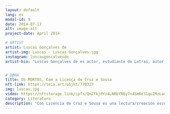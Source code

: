 ```yaml
---
layout: default
lang: es
modal-id: 9
date: 2014-07-17
alt: image-alt
project-date: April 2014

# ARTIST
artist: Luscas Gonçalves de
artist-img: Luscas - Luscas Gonçalves.jpg
instagram: luscasgoncalvesde
artist-bio: "Luscas Gonçalves de es actor, estudiante de Letras, autor e investigador. Está en escena en los espectáculos de la Trupe Estrela; en el experimento escénico Com a Licença de Cruz e Sousa; en su obra solista Campo Minado; en los últimos años ha estado en contacto con el Open Program, del Workcenter de J. Grotowski y Thomas R. (Italia), teniendo la oportunidad de presentar, en Turquía, la obra The Hidden Sayings, repertorio del grupo, así como en Sedentos, desarrollado en Londrina; investigación sobre el Vissungo, un canto afro-mineiro."


# OBRA
title: OS MORTOS, Com a Licença de Cruz e Sousa
nft-link: https://teia.art/objkt/770327
img: luscas.jpg
video: https://nftstorage.link/ipfs/QmZfkjPYz4LNRbYR6y7n4Sm6e31quZMzLaqqaguDG1T7zi
category: Literatura
description: "Con Licencia de Cruz e Sousa es una lectura/creación escénica \"cotidiana\" que aprecia la obra poética del autor simbolista y, a través de la articulación de prácticas creativas, construye píldoras de poemas en un contexto ordinario."
---
```

